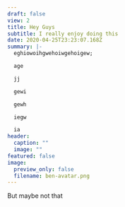 ```yaml
---
draft: false
view: 2
title: Hey Guys
subtitle: I really enjoy doing this
date: 2020-04-25T23:23:07.168Z
summary: |-
  eghiowoihgwehoiwgehoigew;

  age

  jj

  gewi

  gewh

  iegw

  ia
header:
  caption: ""
  image: ""
featured: false
image:
  preview_only: false
  filename: ben-avatar.png
---
```

But maybe not that